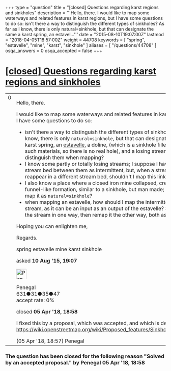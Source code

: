 +++
type = "question"
title = "[closed] Questions regarding karst regions and sinkholes"
description = '''Hello, there. I would like to map some waterways and related features in karst regions, but I have some questions to do so:  isn&#x27;t there a way to distinguish the different types of sinkholes? As far as I know, there is only natural=sinkhole, but that can designate the same a karst spring, an estavel...'''
date = "2015-08-10T19:07:00Z"
lastmod = "2018-04-05T18:57:00Z"
weight = 44708
keywords = [ "spring", "estavelle", "mine", "karst", "sinkhole" ]
aliases = [ "/questions/44708" ]
osqa_answers = 0
osqa_accepted = false
+++

<div class="headNormal">

# [\[closed\] Questions regarding karst regions and sinkholes](/questions/44708/questions-regarding-karst-regions-and-sinkholes)

</div>

<div id="main-body">

<div id="askform">

<table id="question-table" style="width:100%;">
<colgroup>
<col style="width: 50%" />
<col style="width: 50%" />
</colgroup>
<tbody>
<tr>
<td style="width: 30px; vertical-align: top"><div class="vote-buttons">
<span id="post-44708-upvote" class="ajax-command post-vote up" rel="nofollow" title="I like this post (click again to cancel)"> </span>
<div id="post-44708-score" class="post-score" title="current number of votes">
0
</div>
<span id="post-44708-downvote" class="ajax-command post-vote down" rel="nofollow" title="I dont like this post (click again to cancel)"> </span> <span id="favorite-mark" class="ajax-command favorite-mark" rel="nofollow" title="mark/unmark this question as favorite (click again to cancel)"> </span>
<div id="favorite-count" class="favorite-count">
&#10;</div>
</div></td>
<td><div id="item-right">
<div class="question-body">
<p>Hello, there.</p>
<p>I would like to map some waterways and related features in karst regions, but I have some questions to do so:</p>
<ul>
<li>isn't there a way to distinguish the different types of sinkholes? As far as I know, there is only <code>natural=sinkhole</code>, but that can designate the same a karst spring, an <a href="https://en.wikipedia.org/wiki/Estavelle">estavelle</a>, a doline, (which is a sinkhole filled with clay of such materials, so there is no real hole), and a losing stream. How to distinguish them when mapping?</li>
<li>I know some partly or totally losing streams; I suppose I have to set the stream bed between them as intermittent, but, when a stream loses to reappear in a different stream bed, shouldn't I map this link? If so, how?</li>
<li>I also know a place where a closed iron mine collapsed, creating a funnel-like formation, similar to a sinkhole, but man made; should I still map it as <code>natural=sinkhole</code>?</li>
<li>when mapping an estavelle, how should I map the intermittent connected stream, as it can be an input as an output of the estavelle? Should I map the stream in one way, then remap it the other way, both as intermittent?</li>
</ul>
<p>Hoping you can enlighten me,</p>
<p>Regards.</p>
</div>
<div id="question-tags" class="tags-container tags">
<span class="post-tag tag-link-spring" rel="tag" title="see questions tagged &#39;spring&#39;">spring</span> <span class="post-tag tag-link-estavelle" rel="tag" title="see questions tagged &#39;estavelle&#39;">estavelle</span> <span class="post-tag tag-link-mine" rel="tag" title="see questions tagged &#39;mine&#39;">mine</span> <span class="post-tag tag-link-karst" rel="tag" title="see questions tagged &#39;karst&#39;">karst</span> <span class="post-tag tag-link-sinkhole" rel="tag" title="see questions tagged &#39;sinkhole&#39;">sinkhole</span>
</div>
<div id="question-controls" class="post-controls">
&#10;</div>
<div class="post-update-info-container">
<div class="post-update-info post-update-info-user">
<p>asked <strong>10 Aug '15, 19:07</strong></p>
<img src="https://secure.gravatar.com/avatar/03b6014ac927da400a55374bbbe5152a?s=32&amp;d=identicon&amp;r=g" class="gravatar" width="32" height="32" alt="Penegal&#39;s gravatar image" />
<p><span>Penegal</span><br />
<span class="score" title="631 reputation points">631</span><span title="31 badges"><span class="badge1">●</span><span class="badgecount">31</span></span><span title="35 badges"><span class="silver">●</span><span class="badgecount">35</span></span><span title="47 badges"><span class="bronze">●</span><span class="badgecount">47</span></span><br />
<span class="accept_rate" title="Rate of the user&#39;s accepted answers">accept rate:</span> <span title="Penegal has no accepted answers">0%</span></p>
</div>
<div class="post-update-info post-update-info-edited">
<p><span> closed <strong>05 Apr '18, 18:58</strong> </span></p>
</div>
</div>
<div id="comments-container-44708" class="comments-container">
<span id="62921"></span>
<div id="comment-62921" class="comment">
<div id="post-62921-score" class="comment-score">
&#10;</div>
<div class="comment-text">
<p>I fixed this by a proposal, which was accepted, and which is described here: <a href="https://wiki.openstreetmap.org/wiki/Proposed_features/Sinkholes_refinement">https://wiki.openstreetmap.org/wiki/Proposed_features/Sinkholes_refinement</a></p>
</div>
<div id="comment-62921-info" class="comment-info">
<span class="comment-age">(05 Apr '18, 18:57)</span> <span class="comment-user userinfo">Penegal</span>
</div>
</div>
</div>
<div id="comment-tools-44708" class="comment-tools">
&#10;</div>
<div class="clear">
&#10;</div>
<div id="comment-44708-form-container" class="comment-form-container">
&#10;</div>
<div class="clear">
&#10;</div>
</div></td>
</tr>
</tbody>
</table>

<div class="question-status" style="margin-bottom:15px">

### The question has been closed for the following reason "Solved by an accepted proposal." by Penegal 05 Apr '18, 18:58

</div>

</div>

</div>

